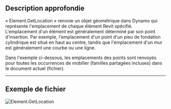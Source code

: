 ## Description approfondie
« Element.GetLocation » renvoie un objet géométrique dans Dynamo qui représente l'emplacement de chaque élément Revit spécifié. L'emplacement d'un élément est généralement déterminé par son point d'insertion. Par exemple, l'emplacement d'un point d'un pieu de fondation cylindrique est situé en haut au centre, tandis que l'emplacement d'un mur est généralement une courbe ou une ligne.

Dans l'exemple ci-dessous, les emplacements des points sont renvoyés pour toutes les occurrences de mobilier (familles partagées incluses) dans le document actuel (fichier).
___
## Exemple de fichier

![Element.GetLocation](./Revit.Elements.Element.GetLocation_img.jpg)
